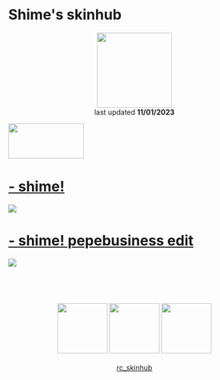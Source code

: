 # Shime's skinhub
<p align="center">
<a href="https://osu.ppy.sh/users/11558207">
  <img src="https://a.ppy.sh/11558207"  
       width="150"
       height="150"></a>
<br>
last updated <b>11/01/2023</b>
</p>

<a href="https://www.youtube.com/watch?v=kbbgypvGPgM">
<img src="https://i.imgur.com/uDyKiLi.png"
       width="151" 
       height="70"/></a>

# [- shime!](https://github.com/ryancranie/skinhub/raw/tyfh/player/shime/-%20shime!.osk)
[![](https://shime.s-ul.eu/TgxD0wZ2)](https://github.com/ryancranie/skinhub/raw/tyfh/player/shime/-%20shime!.osk)

# [- shime! pepebusiness edit](https://github.com/ryancranie/skinhub/raw/tyfh/player/shime/-%20shime!%20pepebusiness%20edit.osk)
[![](https://shime.s-ul.eu/GWaZFX7n)](https://github.com/ryancranie/skinhub/raw/tyfh/player/shime/-%20shime!%20pepebusiness%20edit.osk)

#
<p align="center">
  <br></br>
  <a href="https://www.twitch.tv/shime27">
  <img src="https://i.imgur.com/HM030lk.png" 
       width="100" 
       height="100"></a>
  <a href="https://www.youtube.com/channel/UCTEFyEB55VtRp7fH7gXO7eA">
  <img src="https://i.imgur.com/YWbDUUy.png"  
       width="100" 
       height="100"></a>
  <a href="https://twitter.com/shimeeeee">
  <img src="https://i.imgur.com/PUQ5uWf.png" 
       width="100" 
       height="100"></a>
  <br></br>
  <a href="https://github.com/ryancranie/skinhub">rc_skinhub</a>
 </p>



